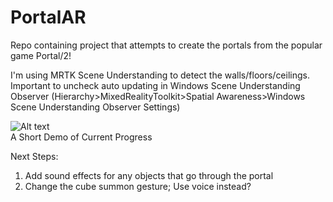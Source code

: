 # PortalAR
Repo containing project that attempts to create the portals from the popular game Portal/2!

I'm using MRTK Scene Understanding to detect the walls/floors/ceilings. Important to uncheck auto updating in Windows Scene Understanding Observer
(Hierarchy>MixedRealityToolkit>Spatial Awareness>Windows Scene Understanding Observer Settings)

![Alt text](Demo/demo.gif)
<br/> A Short Demo of Current Progress


Next Steps:
1) Add sound effects for any objects that go through the portal
2) Change the cube summon gesture; Use voice instead?
